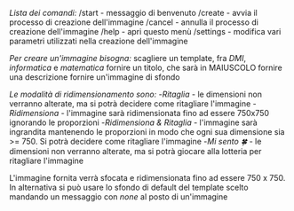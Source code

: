 *Lista dei comandi:*
/start \- messaggio di benvenuto
/create \- avvia il processo di creazione dell'immagine
/cancel \- annulla il processo di creazione dell'immagine
/help \- apri questo menù
/settings \- modifica vari parametri utilizzati nella creazione dell'immagine

*Per creare un'immagine bisogna:* 
scagliere un template, fra _DMI_, _informatica_ e _matematica_
fornire un titolo, che sarà in MAIUSCOLO
fornire una descrizione
fornire un'immagine di sfondo

*Le modalità di ridimensionamento sono:*
\-*Ritaglia* \- le dimensioni non verranno alterate, ma si potrà decidere come ritagliare l'immagine
\-*Ridimensiona* \- l'immagine sarà ridimensionata fino ad essere 750x750 ignorando le proporzioni
\-*Ridimensiona & Ritaglia* \- l'immagine sarà ingrandita mantenendo le proporzioni in modo che ogni sua dimensione sia \>\= 750\. Si potrà decidere come ritagliare l'immagine
\-*Mi sento 🍀* \- le dimensioni non verranno alterate, ma si potrà giocare alla lotteria per ritagliare l'immagine

L'immagine fornita verrà sfocata e ridimensionata fino ad essere 750 x 750\.
In alternativa si può usare lo sfondo di default del template scelto mandando un messaggio con _none_ al posto di un'immagine